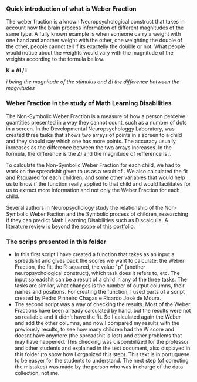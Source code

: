 ### Quick introduction of what is Weber Fraction

The weber fraction is a known Neuropsychological construct that takes in account how the brain process information of different magnitudes of the same type.
A fully known example is when someone carry a weight with one hand and another weight with the other, one weighting the double of the other, people cannot tell if its exactelly the double or not.
What people would notice about the weights would vary with the magnitude of the weights according to the formula bellow.

**K = Δi / i** 

*i being the magnitude of the stimulus and Δi the difference between the magnitudes*

### Weber Fraction in the study of Math Learning Disabilities
The Non-Symbolic Weber Fraction is a measure of how a person perceive quantities presented in a way they cannot count, such as a number of dots in a screen.
In the Developmental Neuropsychologgy Laboratory, was created three tasks that shows two arrays of points in a screen to a child and they should say which one has more points.
The accuracy usually increases as the difference between the two arrays increases. In the formula, the difference is the *Δi* and the magnitude of refference is *i*.

To calculate the Non-Symbolic Weber Fraction for each child, we had to work on the spreadshit given to us as a result of . We also calculated the fit and Rsquared for each children, and some other variables that would help us to know if the function really applied to that child and would facilitates for us to extract more information and not only the Weber Fraction for each child.

Several authors in Neuropsychology study the relationship of the Non-Symbolic Weber Faction and the Symbolic process of children, researching if they can predict Math Learning Disabilities such as Discalculia. A literature review is beyond the scope of this portfolio.


### The scrips presented in this folder
- In this first script I have created a function that takes as an input a spreadshit and gives back the scores we want to calculate: the Weber Fraction, the fit, the R-squared, the value "p" (another neuropsychological construct), which task does it refers to, etc.
The input spreadshit can be a result of a child in any of the three tasks. The tasks are similar, what changes is the number of output columns, their names and positions. For creating the function, I used parts of a script created by Pedro Pinheiro Chagas e Ricardo José de Moura.
- The second script was a way of checking the results. Most of the Weber Fractions have been already calculated by hand, but the results were not so realiable and it didn't have the fit. So I calculated again the Weber and add the other columns, and now I compared my results with the previously results, to see how many children had the W score and doesnt have anymore (the spreadshit is lost) and other problems that may have happened. This checking was disponibilized for the professor and other students and explained in the text document, also displayed in this folder (to show how I organized this step). This text is in portuguese to be easyer for the students to understand. The next step (of corecting the mistakes) was made by the person who was in charge of the data collection, not me.
